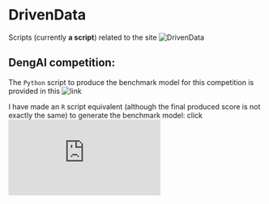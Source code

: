 # DrivenData

Scripts (currently **a script**) related to the site ![DrivenData](http://drivendata.org/)


## DengAI competition:
The `Python` script to produce the benchmark model for this competition is provided in this ![link](http://blog.drivendata.org/2016/12/23/dengue-benchmark/)

I have made an `R` script equivalent (although the final produced score is not exactly the same) to generate the benchmark model:
click ![here](https://shaulab.github.io/DrivenData/DengAI/Benchmark.html)
